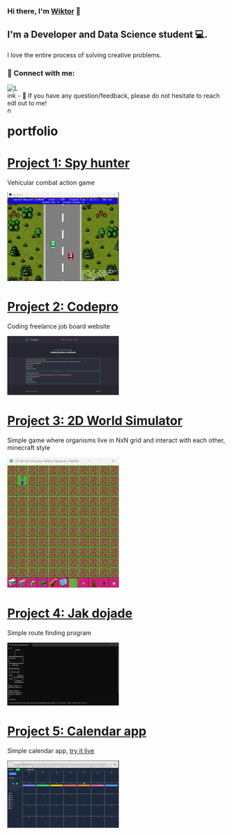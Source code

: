 <h3>
Hi there, I'm <a href="http://wiktornazaruk.me/" target="_blank" rel="noreferrer">Wiktor</a> 👋
</h3>

<h2>
I'm a Developer and Data Science student 💻.
</h2> 

I love the entire process of solving creative problems.

### 🤝 Connect with me:

<a href="https://www.linkedin.com/in/wiktor-nazaruk-3b610018a/"><img align="left" src="https://github.com/wiktornazaruk/portfolio/tree/main/img/icons/linkedin.png" alt="LinkedIn" width="24px"/></a>

</br>
- 💬 If you have any question/feedback, please do not hesitate to reach out to me!

# portfolio

# [Project 1: Spy hunter](https://github.com/wiktornazaruk/spy_hunter)

Vehicular combat action game

![](/img/spyhunter_preview.png)

# [Project 2: Codepro](https://www.codepro.pro/)

Coding freelance job board website

![](/img/codepro_preview.png)

# [Project 3: 2D World Simulator](https://github.com/wiktornazaruk/2D_World_Simulator_Python)

Simple game where organisms live in NxN grid and interact with each other, minecraft style

![](/img/2D_world_simulator_preview.png)

# [Project 4: Jak dojade](https://github.com/wiktornazaruk/jak_dojade)

Simple route finding program

![](/img/jak_dojade_preview.png)

# [Project 5: Calendar app](https://github.com/wiktornazaruk/calendar-app)

Simple calendar app, [try it live](https://wiktornazaruk.github.io/calendar-app/)

![](/img/calendar_preview.png)
